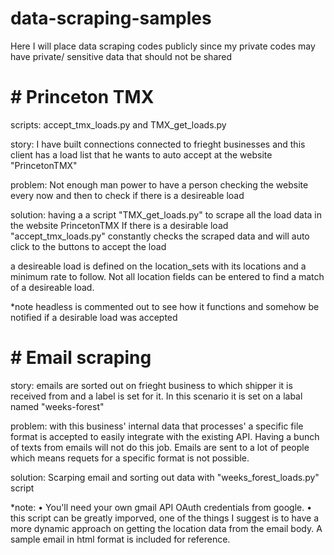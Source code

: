 # data-scraping-samples
 Here I will place data scraping codes publicly since my private codes may have private/ sensitive data that should not be shared


# # Princeton TMX
scripts:
accept_tmx_loads.py and TMX_get_loads.py

story:
I have built connections connected to frieght businesses and this client has a load list that he wants to auto accept at the website "PrincetonTMX"

problem:
Not enough man power to have a person checking the website every now and then to check if there is a desireable load

solution:
having a a script "TMX_get_loads.py" to scrape all the load data in the website PrincetonTMX
If there is a desirable load "accept_tmx_loads.py" constantly checks the scraped data and will auto click to the buttons to accept the load

a desireable load is defined on the location_sets with its locations and a minimum rate to follow. Not all location fields can be entered to find a match of a desireable load.

*note headless is commented out to see how it functions and somehow be notified if a desirable load was accepted


# # Email scraping

story:
emails are sorted out on frieght business to which shipper it is received from and a label is set for it. In this scenario it is set on a labal named "weeks-forest"

problem:
with this business' internal data that processes' a specific file format is accepted to easily integrate with the existing API. Having a bunch of texts from emails will not do this job. Emails are sent to a lot of people which means requets for a specific format is not possible.

solution:
Scarping email and sorting out data with "weeks_forest_loads.py" script

*note:
    • You'll need your own gmail API OAuth credentials from google. 
    • this script can be greatly imporved, one of the things I suggest is to have a more dynamic approach on getting the location data from the email body. A sample email in html format is included for reference.

# # 